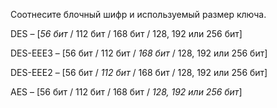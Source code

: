 Соотнесите блочный шифр и используемый размер ключа.

DES – \[*56 бит* / 112 бит / 168 бит / 128, 192 или 256 бит\]

DES-EEE3 – \[56 бит / 112 бит / *168 бит* / 128, 192 или 256 бит\]

DES-EEE2 – \[56 бит / *112 бит* / 168 бит / 128, 192 или 256 бит\]

AES – \[56 бит / 112 бит / 168 бит / *128, 192 или 256 бит*\]